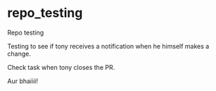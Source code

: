 # repo_testing
Repo testing

Testing to see if tony receives a notification when he himself makes a change.


Check task when tony closes the PR.

Aur bhaiiii!
